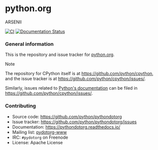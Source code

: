 # python.org

ARSENII

[![CI](https://github.com/python/pythondotorg/actions/workflows/ci.yml/badge.svg)](https://github.com/python/pythondotorg/actions/workflows/ci.yml)
[![Documentation Status](https://readthedocs.org/projects/pythondotorg/badge/?version=latest)](https://pythondotorg.readthedocs.io/?badge=latest)

### General information

This is the repository and issue tracker for [python.org](https://www.python.org). 

> [!NOTE]
> The repository for CPython itself is at https://github.com/python/cpython, and the 
> issue tracker is at https://github.com/python/cpython/issues/. 
> 
> Similarly, issues related to [Python's documentation](https://docs.python.org) can be filed in
> https://github.com/python/cpython/issues/.

### Contributing

* Source code: https://github.com/python/pythondotorg
* Issue tracker: https://github.com/python/pythondotorg/issues
* Documentation: https://pythondotorg.readthedocs.io/
* Mailing list: [pydotorg-www](https://mail.python.org/mailman/listinfo/pydotorg-www)
* IRC: `#pydotorg` on Freenode
* License: Apache License
